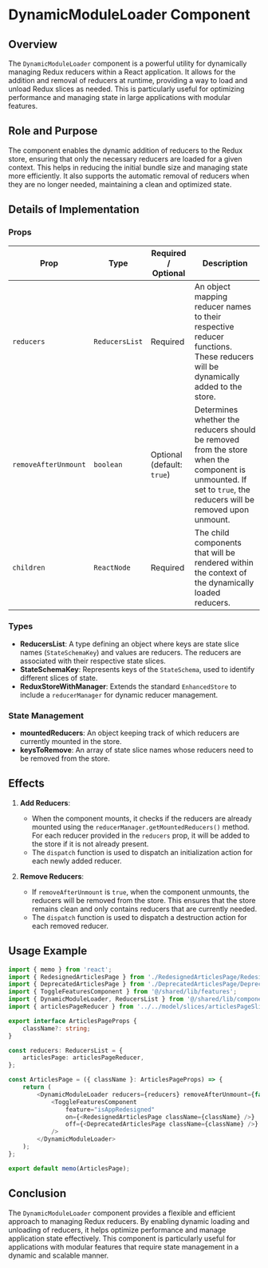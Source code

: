 # DynamicModuleLoader Component

## Overview
The `DynamicModuleLoader` component is a powerful utility for dynamically managing Redux reducers within a React application. It allows for the addition and removal of reducers at runtime, providing a way to load and unload Redux slices as needed. This is particularly useful for optimizing performance and managing state in large applications with modular features.

## Role and Purpose
The component enables the dynamic addition of reducers to the Redux store, ensuring that only the necessary reducers are loaded for a given context. This helps in reducing the initial bundle size and managing state more efficiently. It also supports the automatic removal of reducers when they are no longer needed, maintaining a clean and optimized state.

## Details of Implementation

### Props

| Prop                | Type              | Required / Optional           | Description                                                                                                                                                      |
|---------------------|-------------------|-------------------------------|------------------------------------------------------------------------------------------------------------------------------------------------------------------|
| `reducers`          | `ReducersList`    | Required                      | An object mapping reducer names to their respective reducer functions. These reducers will be dynamically added to the store.                                |
| `removeAfterUnmount`| `boolean`         | Optional <br/> (default: `true`) | Determines whether the reducers should be removed from the store when the component is unmounted. If set to `true`, the reducers will be removed upon unmount. |
| `children`          | `ReactNode`       | Required                      | The child components that will be rendered within the context of the dynamically loaded reducers.                                                             |

### Types
- **ReducersList**: A type defining an object where keys are state slice names (`StateSchemaKey`) and values are reducers. The reducers are associated with their respective state slices.
- **StateSchemaKey**: Represents keys of the `StateSchema`, used to identify different slices of state.
- **ReduxStoreWithManager**: Extends the standard `EnhancedStore` to include a `reducerManager` for dynamic reducer management.

### State Management
- **mountedReducers**: An object keeping track of which reducers are currently mounted in the store.
- **keysToRemove**: An array of state slice names whose reducers need to be removed from the store.

## Effects
1. **Add Reducers**:
    - When the component mounts, it checks if the reducers are already mounted using the `reducerManager.getMountedReducers()` method. For each reducer provided in the `reducers` prop, it will be added to the store if it is not already present.
    - The `dispatch` function is used to dispatch an initialization action for each newly added reducer.

2. **Remove Reducers**:
    - If `removeAfterUnmount` is `true`, when the component unmounts, the reducers will be removed from the store. This ensures that the store remains clean and only contains reducers that are currently needed.
    - The `dispatch` function is used to dispatch a destruction action for each removed reducer.

## Usage Example

```typescript jsx
import { memo } from 'react';
import { RedesignedArticlesPage } from './RedesignedArticlesPage/RedesignedArticlesPage';
import { DeprecatedArticlesPage } from './DeprecatedArticlesPage/DeprecatedArticlesPage';
import { ToggleFeaturesComponent } from '@/shared/lib/features';
import { DynamicModuleLoader, ReducersList } from '@/shared/lib/components/DynamicModuleLoader/DynamicModuleLoader';
import { articlesPageReducer } from '../../model/slices/articlesPageSlice';

export interface ArticlesPageProps {
    className?: string;
}

const reducers: ReducersList = {
    articlesPage: articlesPageReducer,
};

const ArticlesPage = ({ className }: ArticlesPageProps) => {
    return (
        <DynamicModuleLoader reducers={reducers} removeAfterUnmount={false}>
            <ToggleFeaturesComponent
                feature="isAppRedesigned"
                on={<RedesignedArticlesPage className={className} />}
                off={<DeprecatedArticlesPage className={className} />}
            />
        </DynamicModuleLoader>
    );
};

export default memo(ArticlesPage);
```

## Conclusion
The `DynamicModuleLoader` component provides a flexible and efficient approach to managing Redux reducers. By enabling dynamic loading and unloading of reducers, it helps optimize performance and manage application state effectively. This component is particularly useful for applications with modular features that require state management in a dynamic and scalable manner.
